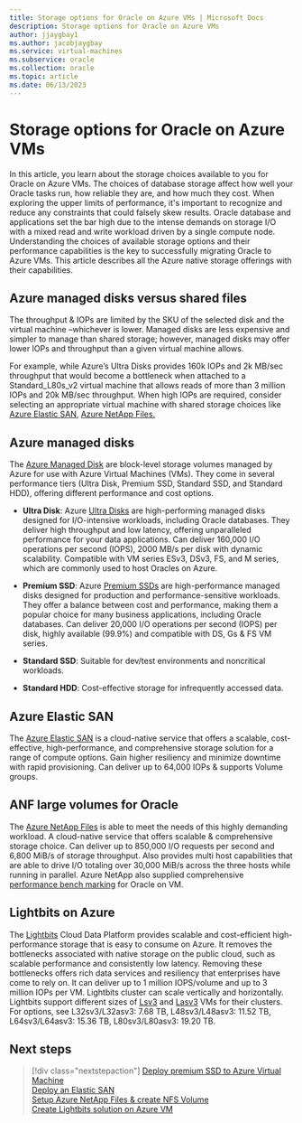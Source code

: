 ```yaml
---
title: Storage options for Oracle on Azure VMs | Microsoft Docs
description: Storage options for Oracle on Azure VMs
author: jjaygbay1
ms.author: jacobjaygbay
ms.service: virtual-machines
ms.subservice: oracle
ms.collection: oracle
ms.topic: article
ms.date: 06/13/2023
---
```

# Storage options for Oracle on Azure VMs
In this article, you learn about the storage choices available to you for Oracle on Azure VMs. The choices of database storage affect how well your Oracle tasks run, how reliable they are, and how much they cost. When exploring the upper limits of performance, it's important to recognize and reduce any constraints that could falsely skew results. Oracle database and applications set the bar high due to the intense demands on storage I/O with a mixed read and write workload driven by a single compute node. Understanding the choices of available storage options and their performance capabilities is the key to successfully migrating  Oracle to Azure VMs. This article describes all the Azure native storage offerings with their capabilities.

## Azure managed disks versus shared files
The throughput & IOPs are limited by the SKU of the selected disk and the virtual machine –whichever is lower.  Managed disks are less expensive and simpler to manage than shared storage; however, managed disks may offer lower IOPs and throughput than a given virtual machine allows.    

For example, while Azure’s Ultra Disks provides 160k IOPs and 2k MB/sec throughput that would become a bottleneck when attached to a Standard_L80s_v2 virtual machine that allows reads of more than 3 million IOPs and 20k MB/sec throughput.  When high IOPs are required, consider selecting an appropriate virtual machine with shared storage choices like [Azure Elastic SAN](https://learn.microsoft.com/azure/storage/elastic-san/elastic-san-introduction), [Azure NetApp Files.](https://learn.microsoft.com/azure/azure-netapp-files/performance-oracle-multiple-volumes)

 ## Azure managed disks

The [Azure Managed Disk](https://learn.microsoft.com/azure/virtual-machines/managed-disks-overview) are block-level storage volumes managed by Azure for use with Azure Virtual Machines (VMs). They come in several performance tiers (Ultra Disk, Premium SSD, Standard SSD, and Standard HDD), offering different performance and cost options.   

- **Ultra Disk**: Azure [Ultra Disks](https://learn.microsoft.com/azure/virtual-machines/disks-enable-ultra-ssd?tabs=azure-portal) are high-performing managed disks designed for I/O-intensive workloads, including Oracle databases. They deliver high throughput and low latency, offering unparalleled performance for your data applications.  Can deliver 160,000 I/O operations per second (IOPS), 2000 MB/s per disk with dynamic scalability. Compatible with VM series ESv3, DSv3, FS, and M series, which are commonly used to host Oracles on Azure.

- **Premium SSD**: Azure [Premium SSDs](https://learn.microsoft.com/azure/virtual-machines/premium-storage-performance) are high-performance managed disks designed for production and performance-sensitive workloads. They offer a balance between cost and performance, making them a popular choice for many business applications, including Oracle databases. Can deliver 20,000 I/O operations per second (IOPS) per disk, highly available (99.9%) and compatible with DS, Gs & FS VM series.

- **Standard SSD**: Suitable for dev/test environments and noncritical workloads. 

- **Standard HDD**: Cost-effective storage for infrequently accessed data.

## Azure Elastic SAN

The [Azure Elastic SAN](https://learn.microsoft.com/azure/storage/elastic-san/elastic-san-introduction) is a cloud-native service that offers a scalable, cost-effective, high-performance, and comprehensive storage solution for a range of compute options. Gain higher resiliency and minimize downtime with rapid provisioning. Can deliver up to 64,000 IOPs & supports Volume groups.

## ANF large volumes for Oracle

The [Azure NetApp Files](https://learn.microsoft.com/azure/azure-netapp-files/performance-oracle-multiple-volumes) is able to meet the needs of this highly demanding workload. A cloud-native service that offers scalable & comprehensive storage choice. Can deliver up to 850,000 I/O requests per second and 6,800 MiB/s of storage throughput. Also provides multi host capabilities that are able to drive I/O totaling over 30,000 MiB/s across the three hosts while running in parallel. Azure NetApp also supplied comprehensive [performance bench marking](https://learn.microsoft.com/azure/azure-netapp-files/performance-benchmarks-linux) for Oracle on VM.

## Lightbits on Azure

The [Lightbits](https://www.lightbitslabs.com/azure/) Cloud Data Platform provides scalable and cost-efficient high-performance storage that is easy to consume on Azure. It removes the bottlenecks associated with native storage on the public cloud, such as scalable performance and consistently low latency. Removing these bottlenecks offers rich data services and resiliency that enterprises have come to rely on. It can deliver up to 1 million IOPS/volume and up to 3 million IOPs per VM. Lightbits cluster can scale vertically and horizontally. Lightbits support different sizes of [Lsv3](https://learn.microsoft.com/azure/virtual-machines/lsv3-series) and [Lasv3](https://learn.microsoft.com/azure/virtual-machines/lasv3-series) VMs for their clusters. For options, see L32sv3/L32asv3: 7.68 TB, L48sv3/L48asv3: 11.52 TB, L64sv3/L64asv3: 15.36 TB, L80sv3/L80asv3: 19.20 TB. 

## Next steps
> [!div class="nextstepaction"]
> [Deploy premium SSD to Azure Virtual Machine](https://learn.microsoft.com/azure/virtual-machines/disks-deploy-premium-v2?tabs=azure-cli)  
> [Deploy an Elastic SAN](https://learn.microsoft.com/azure/storage/elastic-san/elastic-san-create?tabs=azure-portal)  
> [Setup Azure NetApp Files & create NFS Volume](https://learn.microsoft.com/azure/azure-netapp-files/azure-netapp-files-quickstart-set-up-account-create-volumes?tabs=azure-portal)  
> [Create Lightbits solution on Azure VM](https://www.lightbitslabs.com/resources/lightbits-on-azure-solution-brief/)